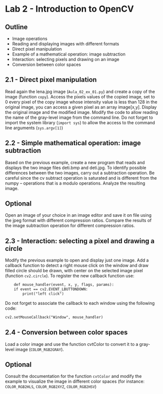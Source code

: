 # Lab 2 - Introduction to OpenCV

## Outline
* Image operations
* Reading and displaying images with different formats
* Direct pixel manipulation
* Example of a mathematical operation: image subtraction
* Interaction: selecting pixels and drawing on an image
* Conversion between color spaces


## 2.1 - Direct pixel manipulation
Read again the lena.jpg image (`Aula_02_ex_01.py`) and create a copy of the image (function `copy`).
Access the pixels values of the copied image, set to 0 every pixel of the copy image whose intensity value is less than 128 in the original image, you can access a given pixel as an array image[x,y]. 
Display the original image and the modified image.
Modify the code to allow reading the name of the gray-level image from the command line. Do not forget to import the system library (`import sys`) to allow the access to the command line arguments (`sys.argv[1]`)

## 2.2 - Simple mathematical operation: image subtraction
Based on the previous example, create a new program that reads and displays the two image files deti.bmp and deti.jpg. 
To identify possible differences between the two images, carry out a subtraction operation. Be careful since the cv subtract operation is saturated and is different from the numpy – operations that is a modulo operations.
Analyze the resulting image. 

## Optional
Open an image of your choice in an image editor and save it on file using the jpeg format with different compression ratios. 
Compare the results of the image subtraction operation for different compression ratios.

## 2.3 - Interaction: selecting a pixel and drawing a circle
Modify the previous example to open and display just one image. Add a callback function to detect a right mouse click on the window and draw filled circle should be drawn, with center on the selected image pixel (function `cv2.circle`).
To register the new callback function use:
``` html
	def mouse_handler(event, x, y, flags, params):
    if event == cv2.EVENT_LBUTTONDOWN:
        print("left click")
```

Do not forget to associate the callback to each window using the following code:
``` html
cv2.setMouseCallback("Window", mouse_handler)
```
## 2.4 - Conversion between color spaces
Load a color image and use the function cvtColor to convert it to a gray-level image (`COLOR_RGB2GRAY`). 

## Optional
Consult the documentation for the function `cvtColor` and modify the example to visualize the image in different color spaces (for instance: `COLOR_RGB2HLS`, `COLOR_RGB2XYZ`, `COLOR_RGB2HSV`)
